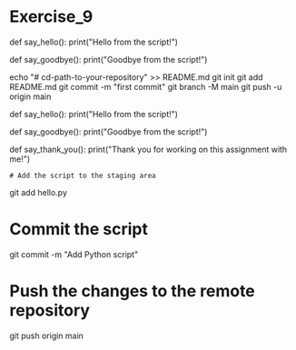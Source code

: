# Exercise_9
def say_hello():
    print("Hello from the script!")

def say_goodbye():
    print("Goodbye from the script!")

    
echo "# cd-path-to-your-repository" >> README.md
git init
git add README.md
git commit -m "first commit"
git branch -M main
git push -u origin main

def say_hello():
    print("Hello from the script!")

def say_goodbye():
    print("Goodbye from the script!")

def say_thank_you():
    print("Thank you for working on this assignment with me!")

    # Add the script to the staging area
git add hello.py

# Commit the script
git commit -m "Add Python script"

# Push the changes to the remote repository
git push origin main
